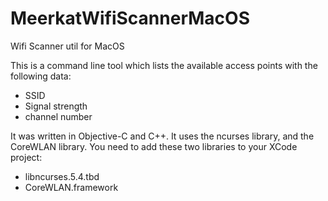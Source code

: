 # MeerkatWifiScannerMacOS
Wifi Scanner util for MacOS

This is a command line tool which lists the available access points with the following data:
- SSID
- Signal strength
- channel number

It was written in Objective-C and C++.
It uses the ncurses library, and the CoreWLAN library.
You need to add these two libraries to your XCode project:
- libncurses.5.4.tbd
- CoreWLAN.framework
